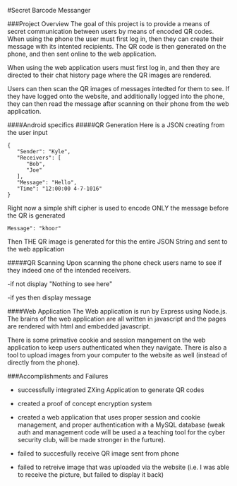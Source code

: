 #Secret Barcode Messanger

###Project Overview
The goal of this project is to provide a means of secret communication between users by means of encoded QR codes.
When using the phone the user must first log in, then they can create their message with its intented recipients. 
The QR code is then generated on the phone, and then sent online to the web application.

When using the web application users must first log in, and then they are directed to their chat history page where
the QR images are rendered. 

Users can then scan the QR images of messages intedted for them to see. If they have logged onto the website, and additionally logged into the phone, they can then read the message after scanning on their phone from the web application.

####Android specifics
#####QR Generation
Here is a JSON creating from the user input
```
{
   "Sender": "Kyle",
   "Receivers": [
      "Bob",
      "Joe"
   ],
   "Message": "Hello",
   "Time": "12:00:00 4-7-1016"
}
```
Right now a simple shift cipher is used to encode ONLY the message before the QR is generated

```
Message": "khoor"
```

Then THE QR image is generated for this the entire JSON String and sent to the web application

#####QR Scanning
Upon scanning the phone check users name to see if they indeed one of the intended receivers.

   -if not display "Nothing to see here" 
   
   -if yes then display message


####Web Application
The Web application is run by Express using Node.js. The brains of the web application are all written in javascript and the pages are rendered with html and embedded javascript.

There is some primative cookie and session mangement on the web application to keep users authenticated when they navigate. 
There is also a tool to upload images from your computer to the website as well (instead of directly from the phone).

###Accomplishments and Failures
* successfully integrated ZXing Application to generate QR codes
* created a proof of concept encryption system
* created a web application that uses proper session and cookie management, and proper authentication with a MySQL database (weak auth and management code will be used a a teaching tool for the cyber security club, will be made stronger in the furture).

* failed to succesfully receive QR image sent from phone
* failed to retreive image that was uploaded via the website (i.e. I was able to receive the picture, but failed to display it back)




